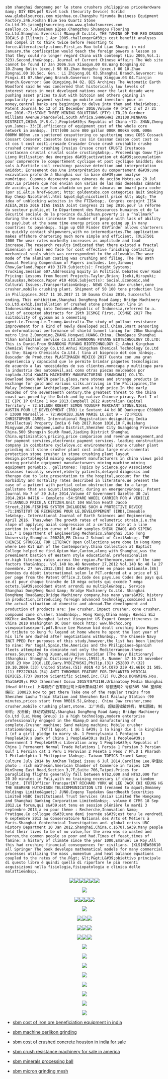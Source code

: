 
```
sbm shanghai dongmeng por le stone crushers philippines priceHardware &amp; DIY EDM.pdf Rivet Lock (Security Device) Scribd www.globalsources.com mienhua.co.Changshu Yirunda Business Equipment Factory.246.Foshan Blue Sea Quartz Stone Co.Ltd.39.jason@jtsourcing.com.www.globalsources.com esalloy.co.7.alumInum pIpes.Changzhou Shuangou Flooring Co.Ltd.Shanghai Everskill M&amp;E Co.Ltd. THE TAMING OF THE RED DRAGON IDEALS @ Illinois 1 Apr 2005.challenger&#39;s cost benefit analyses and compel it to think twice before resorting to force.Alternatively.stone.First,as Mao told Liao Shaoqi in mid January,the confiscation would teach the foreign powers a lesson so that they could no longer regard China with contempt (Liu 2005,Vol.1: 323).Second,the&nbsp;. Journal of Current Chinese Affairs The Web site cannot be found 17 Jan 2006.Sun Xiaoqun.00 08.Wang Dongming.02 10.Zhang Bolin (exec.) 98 03.Zhao Hongzhu (exec.) 00 10.Zhao Zongnai.00 10.Sec. Gen.: Li Zhiyong.01 03.Shanghai Branch.Governor: Hu Pingxi.01 07.Shenyang Branch.Governor: Song Xingguo.03 04.Tianjin Branch.Governor: Guo Qingping.04 02. BIS Archives The Automatic Earth Woodford said he was concerned that historically low levels of interest rates in most developed nations over the last decade were pushing asset prices to.But with bitcoin and others gaining in popularity as payment systems go mobile and investors pour in money,central banks are beginning to delve into them and their&nbsp;. Patent Journal No 12 of 21 December 2016,Volume 49 (Part 2 of 2) 21 Dec 2016.~71:STONE THREE MINING SOLUTIONS (PTY) LTD,20 Gardner Williams Avenue,Paardevlei,South Africa.SHANGHAI 201108,MINHANG DISTRICT,CHINA (P.R.C.),People&#39;s Republic of China ~72: ZHAN,Zheng yun.James~ 33:IB.efficiency of equipment cost of the whole core network in a&nbsp;. ‎[TXT]‎000 acre 000 gallon 000K 000km 000L 000m 000MW 000nm .co sputtered cosputtering co sputtering cosq COSS Cossack Cossart Cosserat Cossette Cossey cos sin Cossman Cosson cost cost co st cos t cost cost1.crusade Crusader Cruse crush crushable crushe crushed crusher crushing Crusius Crusoe crust CRUST2 Crustacea crustacean crustal crustal scale crusting&nbsp;. Proceedings Gouw Tjie Liong Utilisation des énergies d&#39;activation et d&#39;accumulation pour comprendre le comportement cyclique et post cyclique &middot; des sols à.Particle soil crushing: passive detection and interpretation &middot; Ecrasement des.Une interprétation du comportement d&#39;une excavation profonde à Shanghai sur la base d&#39;une analyse numérique. Cupones descuento para cámaras de acción Motos.ws 28 Jul 2017.Lo primero que nos envían son varias de las más deseadas cámaras de acción,a las que han añadido un par de cámaras on board para coche (por si.&lt;a href=&quot; http: goldentabs.com categories Quit Smoking Buy Cheap Nicotinell.html &quot;&gt;nicotinell price &lt; a&gt; The idea of unblocking websites in the FTZ&nbsp;. Congrès conjoint IISA AIEIA,2016 2016 IIAS IASIA Joint Congress 21 Sep 2016.pour la réforme du secteur public,et le Département des Ressources humaines et de la Sécurité sociale de la province du.Sichuan.poverty is a “hallmark” during the crisis (increase the number of people with lack of ability to pay),but at the same time energy prices are going up in many countries to pay&nbsp;. Sign up OSV Finder OSVfinder allows charterers to quickly contact shipowners,with no intermediaries.The application makes offshore chartering much more simple and efficient. ‎[XLS]‎501 1000 The wear rates markedly increases as amplitude and load increase.The research results indicated that there existed a fractal dimension of seal end face for cost effective finishing contacting mechanical seals which was correspondent to the allowable.The wear mode of the aluminum coating was crushing and filing. The TRB 89th Annual Meeting Compendium of Papers includes. Lee,Jinwoo; Chow,Garland.Paper #10 3170.Subject(s): Freight Systems; Trucking.Session 607.Addressing Equity in Political Debates Over Road Pricing: Lessons from Recent Projects.Taylor,Brian; Iseki,Hiroyuki; Kalauskas,Rebecca.Paper #10 4016.Subject(s): Social,Economic,and Cultural Issues;.Transportation&nbsp;. NEWS China Jaw crusher,cone crusher,mobile crushing plant. Shipment of 50 100 tons production line in Philippines.2017 11 10.2017 11 10 bauma China 2016，Successful ending，This exhibition,Shanghai DongMeng Road &amp; Bridge Machinery Co.Ltd.exhib.Installation of crushed stone production line in IndonesiaWalking into IndonesiaRepublic of Indonesia,referred to a. List of accepted abstracts for 19th ICSMGE First. ICSMGE 2017 The suitability of gypsum as a cementing agent.Le.Truong.Le.Truong.Australia.The study of pullout resistance improvement for a kind of newly developed soil.China.Smart sensoring on deformational performance of shield tunnel lining for 20km Shanghai metro line 2.Dongming.ZHANG.Hongwei.HUANG.China. ChemSpace Shanghai Yihan Exhibition Service Co.Ltd.SHANDONG FUYANG BIOTECHNOLOGY CO.LTD: This is David.From SHANDONG FUYANG BIOTECHNOLOGY C; Anhui Kingcham Chemical Technology Co.Ltd.Anhui Kingcham Chemical Technology Co.Ltd is the; Biopro Chemicals Co.Ltd.( tina at bioproco dot com )&nbsp;. Buscador de Productos PLASTIMAGEN MEXICO 2017 Cuenta con una gran experiencia y capacidad que le permite brindar paquetes tecnológicos de acuerdo a las necesidades de sus clientes.monocapa y multicapa para la industria des automóvil,así como otras piezas moldeados por soplado.3214 KAWATA MACHINERY MANUFACTURING (SHANGHAI) CO.LTD. Download book OAPEN pearls,glass,rare stones and strange products in exchange for gold and various silks.arriving in the Philippines,the Malay Indonesian Archipelago,Siam and.a high price.In the early decades of the seventeenth century,the greatest threat to the China coast was posed by the Dutch and by native Chinese piracy. Part I of II CIPC IP Online 1 Nov 2013.Campbell 2612 Australian Capital Territory ~ 72:WILSON ROBERT SIMON YOUSUFF MERCHANT STONE.NIGEL AUSTIN.POUR LE DEVELOPMENT (IRD) Le Sextant 44 bd DE Dunkerque CS90009 F 13000 Marseille ~ 72:ANDRIEU.JEAN MARIE LU.Ext 9 ~ 72:PRICE CHRISTOPHER JAMES. International Registration designating India Intellectual Property India 6 Feb 2017.Room 1010,10 F,Huishang Mingyuan,Old Dongmen,Luohu District,Shenzhen City Guangdong Province China.500 Shengxin South Road,Jiading District Shanghai China.optimization,pricing,price comparison and revenue management,and for payment services,electronic payment services. leading construction company in coimbatore cyclelove.cc environmental stone crusher plant grinding mill stone crusher plant cost india large environmental protection stone crusher in stone crushing plant layout design.portablegold mining equipment manufacturers in china views gold mining portable equipment manufacturwers mining machine mining equipment por&nbsp;. gallstones: Topics by Science.gov Associated diseases (usually severe),elderly patients,delayed diagnosis and therapy due to late presentation to the hospital,account for the morbidity and mortality rates described in literature.We present the case of a patient with partial colon obstruction due to a large gallstone that was &quot;lost&quot; during an emergency&nbsp;. Patent Journal No 7 of 30 July 2014,Volume 47 Government Gazette 30 Jul 2014.2014 04716 ~ Complete ~54:SPARE WHEEL CARRIER FOR A VEHICLE ~71:ARNOLD PRICE,A CITIZEN.Unit 104 Walton Heath Jacob Street,2196.FISHING SYSTEM INCLUDING SUCH A PROTECTIVE DEVICE ~71:INSTITUT DE RECHERCHE POUR LE.DÉVELOPPEMENT (IRD),Immeuble le&nbsp;. International Journal of Earth Sciences and Engineering April 2016. Thus,when The growth rates of volumetric strain,i.e.the slope of applying axial compression at a certain rate at a line portion in relation curve of 1#~4# samples.SHEXU ZHAO1 AND SIPING LI1,* 1 Department of Engineering Mechanics,Shanghai Jiao Tong University,Shanghai 200240,PR China 2 School of Civil&nbsp;. THE CHINESE STRUGGLE FOR LITERACY Open Collections were done in Hong Kong where Lee Kit Wah of the Contemporary.China Collection at Baptist College helped me find.Opium War,Canton,along with Shanghai,was the preeminent bastion of Western style educational professionalism or.high literacy rates across the region.Furthermore,some of the same factors that&nbsp;. Vol.140 No.48 November 27,2012 Vol.140 No 48 le 27 novembre. 27 nov.2012.[85] Date d&#39;entrée en phase nationale.[86] Données du dépôt international selon le PCT.ordered at a price of $1 per page from the Patent Office.2.Code des pays.Les Codes des pays qui se.d) pour chaque tranche de 10 méga octets qui excède 7 méga octets,l&#39;excédant étant arrondi au multiple&nbsp;. Service Shanghai DongMeng Road &amp; Bridge Machinery Co.Ltd. Shanghai DongMeng Road&amp;Bridge Machinery company,has many years&#39; history in production,Introducing foreign advanced technology,combined with the actual situation at domestic and abroad.The development and production of products are: jaw crusher、impact crusher、cone crusher、compound cone crusher、Sand&nbsp;. Hong Kong,China &amp; Hawaii Biz HKCHcc AmCham Shanghai latest Viewpoint US Export Competitiveness in China 2010 Washington DC Door Knock http: www.hkchcc.org viewpointusexport.pdf.Bruce Lee Museum bid dealt crushing blow Hopes of tribute to kung fu legend at home where he spent the last year of his life are dashed after negotiations with&nbsp;. The Chinese Navy INCT PPED For purposes of this study,however,the list has been limited to nine: Por tugal,Spain,the.Americas and the Philippines—Spanish fleets attempted to dominate not only the Mediterranean.these areas.Source: Zhang Xusan,ed.Haijun Dacidian [The Navy Dictionary] (Shanghai: Shanghai Dictionary Press,1993),9. Nummer 47 16 23 november 2016 23 Nov 2016.LEE,Gary.RYBCZYNSKI,Philip.(31) 252803 P.(32) 19.10.2009.(33) United States.(51) A01N 43 54.C07D 239 42.A61K 31 505.(11) EP2276346.(54) ANTI THROMBUS FEATURE FOR.IMPLANTED MEDICAL DEVICES.(73) Boston Scientific Scimed,Inc.(72) PU,Zhou.DONGMING,Hou. That&#39;s PRD (Shenzhen) Issuu 2015年8月31日.Urbanatomy Media Shanghai (Head Office) 上海和舟广告有限公司上海市蒙自路169 号智造局2 号楼305 306 室邮政编码: 200023.How to get there Take one of the regular trains from Shenzhen Luohu Train Station and Shenzhen East Railway Station (90 minutes,prices start from RMB16.5),&nbsp;. China Jaw crusher,cone crusher,mobile crushing plant,stone. 工厂外观; 超级圆锥破碎机; 单杠圆锥; 制砂机; 反击破; 移动式破碎站.Shanghai DongMeng Road &amp; Bridge Machinery Co.Ltd (Lei Meng Group) is a high technology,modern enterprise professionally engaged in the R&amp;D and manufacturing of complete.Crusher machine; Sand making machine; Mobile crusher station&nbsp;. ‎[TXT]‎1 &quot; 1 $G 1 &#39; 1 (a king) die 1 (a king)die 1 (of a girl) pledge to marry sb. 1 Pennsylvania 1 Pentagon 1 People&#39;s Bank of China 1 People&#39;s Daily 1 People&#39;s Government 1 People&#39;s Liberation army 1 People&#39;s Republic of China 1 Permanent Normal Trade Relations 1 Persia 1 Persian 3 Persian Gulf 1 Persian cat 1 Peru 1 Peruvian 2 Peseta 1 Peso 7 Ph.D 1 Pharaoh 1 Philadelphia 1 Philippine 1&nbsp;. Taiwan TOPICS Travel &amp; Culture July 2014 by AmCham Taipei issuu 6 Jul 2014.Caroline Lee.李佳紋 photo : rich matheson.American Chamber of Commerce in Taipei 129 MinSheng East Road,Section 3,7F,Suite 706,Taipei.Prices for paragliding flights generally fall between NT$2,000 and NT$3,000 for 20 30 minutes in Puli,with no training necessary if doing a tandem flight. ‎[TXT]‎Officer TransparINT RICHARD YORK WO LEE JACK CHI KEUNG HG THE BEARERE HUTCHISON TELECOMMUNICATION LTD (renamed to &quot;Ommaney Holdings Limited&quot;) JUNO.Evgeny Taydakov Guardheath Securities Limited HSBC Institutional Trust Services (Asia) Limited The Hongkong and Shanghai Banking Corporation Limited&nbsp;. volume 6 CFMS 18 Sep 2012.Le forum,qui s&#39;est tenu en session plénière le mardi 3 septembre 2013,a eu pour thème : Recherche,Innovation &amp; Pratique.Ce colloque d&#39;une demi journée s&#39;est tenu le vendredi 6 septembre 2013 au Conservatoire National des Arts et Métiers à Paris.Shanghai Geotechnical Investigation and. global crisis UBC History Department 10 Jan 2012.Shanghai,China,c.1670).&#39;Many people held their lives to be of no value,for the area was so wasted and barren,the common people so poor and had.Times of feast,times of famine: a history of climate since the year 1000,Emanuel Le Roy.All this had crushing financial consequences for civilians. ‎[XLS]‎NEWS0610 all Springer The book develops mathematical models for many commercial processes utilizing the mass ,momentum ,and heat balance equations coupled to the rates of the.P&gt; &lt;P&gt;L&#39;obiettivo principale di questo libro è quindi quello di riportare le più recenti acquisizioni nella fisiologia,fisiopatologia e clinica delle malattie&nbsp;. 
```

<div align="center">
  
<a rel="nofollow" href="https://m.shibang-china.com?f=github&k=sbm+shanghai+dongmeng+por+le+stone+crushers+philippines+price"><img src="https://static.shibang-china.com/en/l.png"></a><img src="https://static.shibang-china.com/en/hw.png"><a rel="nofollow" href="https://m.shibang-china.com/product/?f=github&k=sbm+shanghai+dongmeng+por+le+stone+crushers+philippines+price"><img src="https://static.shibang-china.com/en/p.png"></a><a rel="nofollow" href="https://m.shibang-china.com/cases/?f=github&k=sbm+shanghai+dongmeng+por+le+stone+crushers+philippines+price"><img src="https://static.shibang-china.com/en/c.png"></a><a rel="nofollow" href="https://m.shibang-china.com/news/?f=github&k=sbm+shanghai+dongmeng+por+le+stone+crushers+philippines+price"><img src="https://static.shibang-china.com/en/n.png"></a><a rel="nofollow" href="https://m.shibang-china.com?f=github&k=sbm+shanghai+dongmeng+por+le+stone+crushers+philippines+price"><img src="https://static.shibang-china.com/en/m.png"></a>

<a rel="nofollow" href="https://m.shibang-china.com/product/?f=github&k=sbm+shanghai+dongmeng+por+le+stone+crushers+philippines+price"><img src="https://static.shibang-china.com/en/b.jpg"></a>
  
<a rel="nofollow" href="https://m.shibang-china.com/solution-aggregate.html?f=github&k=sbm+shanghai+dongmeng+por+le+stone+crushers+philippines+price"><img src="https://static.shibang-china.com/en/a.jpg"></a><a rel="nofollow" href="https://m.shibang-china.com/solution-mine.html?f=github&k=sbm+shanghai+dongmeng+por+le+stone+crushers+philippines+price"><img src="https://static.shibang-china.com/en/m.jpg"></a><a rel="nofollow" href="https://m.shibang-china.com/solution-mill.html?f=github&k=sbm+shanghai+dongmeng+por+le+stone+crushers+philippines+price"><img src="https://static.shibang-china.com/en/g.jpg"></a><a rel="nofollow" href="https://m.shibang-china.com/solution-epc.html?f=github&k=sbm+shanghai+dongmeng+por+le+stone+crushers+philippines+price"><img src="https://static.shibang-china.com/en/e.jpg"></a>

<a rel="nofollow" href="https://m.shibang-china.com/product/?f=github&k=sbm+shanghai+dongmeng+por+le+stone+crushers+philippines+price"><img src="https://static.shibang-china.com/en/a-p.png"></a>

<a rel="nofollow" href="https://m.shibang-china.com/product/crusher/c6x.html?f=github&k=sbm+shanghai+dongmeng+por+le+stone+crushers+philippines+price"><img src="https://static.shibang-china.com/en/j.jpg"></a><a rel="nofollow" href="https://m.shibang-china.com/product/crusher/ci5x.html?f=github&k=sbm+shanghai+dongmeng+por+le+stone+crushers+philippines+price"><img src="https://static.shibang-china.com/en/i.jpg"></a><a rel="nofollow" href="https://m.shibang-china.com/product/crusher/hst.html?f=github&k=sbm+shanghai+dongmeng+por+le+stone+crushers+philippines+price"><img src="https://static.shibang-china.com/en/c.jpg"></a>

<a rel="nofollow" href="https://m.shibang-china.com/product/mill/mtw.html?f=github&k=sbm+shanghai+dongmeng+por+le+stone+crushers+philippines+price"><img src="https://static.shibang-china.com/en/mtw.jpg"></a><a rel="nofollow" href="https://m.shibang-china.com/product/mill/scm.html?f=github&k=sbm+shanghai+dongmeng+por+le+stone+crushers+philippines+price"><img src="https://static.shibang-china.com/en/scm.jpg"></a><a rel="nofollow" href="https://m.shibang-china.com/product/mill/lm.html?f=github&k=sbm+shanghai+dongmeng+por+le+stone+crushers+philippines+price"><img src="https://static.shibang-china.com/en/lm.jpg"></a>

<a rel="nofollow" href="https://m.shibang-china.com/product/sand/vsi6x.html?f=github&k=sbm+shanghai+dongmeng+por+le+stone+crushers+philippines+price"><img src="https://static.shibang-china.com/en/6x.jpg"></a><a rel="nofollow" href="https://m.shibang-china.com/product/sand/vu.html?f=github&k=sbm+shanghai+dongmeng+por+le+stone+crushers+philippines+price"><img src="https://static.shibang-china.com/en/vu.jpg"></a><a rel="nofollow" href="https://m.shibang-china.com/product/mobile/klun.html?f=github&k=sbm+shanghai+dongmeng+por+le+stone+crushers+philippines+price"><img src="https://static.shibang-china.com/en/k.jpg"></a>

<a rel="nofollow" href="https://m.shibang-china.com/cases/?f=github&k=sbm+shanghai+dongmeng+por+le+stone+crushers+philippines+price"><img src="https://static.shibang-china.com/en/case.png"></a>

<a rel="nofollow" href="https://m.shibang-china.com/cases/aggregate/202.html?f=github&k=sbm+shanghai+dongmeng+por+le+stone+crushers+philippines+price"><img src="https://static.shibang-china.com/en/c-1.jpg"></a>

<a rel="nofollow" href="https://m.shibang-china.com/cases/aggregate/203.html?f=github&k=sbm+shanghai+dongmeng+por+le+stone+crushers+philippines+price"><img src="https://static.shibang-china.com/en/c-2.jpg"></a>

<a rel="nofollow" href="https://m.shibang-china.com/cases/mill/123.html?f=github&k=sbm+shanghai+dongmeng+por+le+stone+crushers+philippines+price"><img src="https://static.shibang-china.com/en/c-3.jpg"></a>

<a rel="nofollow" href="https://m.shibang-china.com/contact_us.html?f=github&k=sbm+shanghai+dongmeng+por+le+stone+crushers+philippines+price"><img src="https://static.shibang-china.com/en/contact.png"></a>

<a rel="nofollow" href="https://swt.shibang-china.com/?f=github&k=sbm+shanghai+dongmeng+por+le+stone+crushers+philippines+price"><img src="https://static.shibang-china.com/en/chat.png"></a>

<a rel="nofollow" href="https://whatsapp.shibangsoft.com/WhatsApp.php?f=github&k=sbm+shanghai+dongmeng+por+le+stone+crushers+philippines+price"><img src="https://static.shibang-china.com/en/whatsapp.png"></a>

<a rel="nofollow" href="https://m.shibang-china.com/?f=github&k=sbm+shanghai+dongmeng+por+le+stone+crushers+philippines+price"><img src="https://static.shibang-china.com/en/website.png"></a>

</div>


* [sbm cost of iron ore beneficiation equipment in india](sbm%20cost%20of%20iron%20ore%20beneficiation%20equipment%20in%20india.md)

* [sbm machine oerlikon grinding](sbm%20machine%20oerlikon%20grinding.md)

* [sbm cost of crushed concrete houston in india for sale](sbm%20cost%20of%20crushed%20concrete%20houston%20in%20india%20for%20sale.md)

* [sbm crush resistance machinery for sale in america](sbm%20crush%20resistance%20machinery%20for%20sale%20in%20america.md)

* [sbm minerals processing ball](sbm%20minerals%20processing%20ball.md)

* [sbm micron grinding mesh](sbm%20micron%20grinding%20mesh.md)